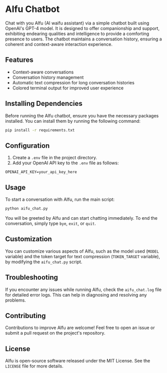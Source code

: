 # AIfu Chatbot

Chat with you AIfu (AI waifu assistant) via a simple chatbot built using OpenAI's GPT-4 model. It is designed to offer companionship and support, exhibiting endearing qualities and intelligence to provide a comforting presence to users. The chatbot maintains a conversation history, ensuring a coherent and context-aware interaction experience.

## Features

- Context-aware conversations
- Conversation history management
- Automatic text compression for long conversation histories
- Colored terminal output for improved user experience

## Installing Dependencies

Before running the AIfu chatbot, ensure you have the necessary packages installed. You can install them by running the following command:

```bash
pip install -r requirements.txt
```

## Configuration

1. Create a `.env` file in the project directory.
2. Add your OpenAI API key to the `.env` file as follows:

```plaintext
OPENAI_API_KEY=your_api_key_here
```

## Usage

To start a conversation with AIfu, run the main script:

```bash
python aifu_chat.py
```

You will be greeted by AIfu and can start chatting immediately. To end the conversation, simply type `bye`, `exit`, or `quit`.

## Customization

You can customize various aspects of AIfu, such as the model used (`MODEL` variable) and the token target for text compression (`TOKEN_TARGET` variable), by modifying the `aifu_chat.py` script.

## Troubleshooting

If you encounter any issues while running AIfu, check the `aifu_chat.log` file for detailed error logs. This can help in diagnosing and resolving any problems.

## Contributing

Contributions to improve AIfu are welcome! Feel free to open an issue or submit a pull request on the project's repository.

## License

AIfu is open-source software released under the MIT License. See the `LICENSE` file for more details.